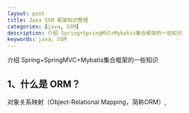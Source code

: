 ```yaml
---
layout: post
title: Java SSM 框架知识整理
categories: [java, SSM]
description: 介绍 Spring+SpringMVC+Mybatis集合框架的一些知识
keywords: java, SSM
---
```


介绍 Spring+SpringMVC+Mybatis集合框架的一些知识

## 1、什么是 ORM？
对象关系映射（Object-Relational Mapping，简称ORM）,